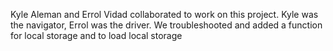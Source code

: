 Kyle Aleman and Errol Vidad collaborated to work on this project.
Kyle was the navigator, Errol was the driver.
We troubleshooted and added a function for local storage and to load local storage
